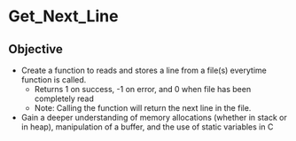 # Get_Next_Line

## Objective
* Create a function to reads and stores a line from a file(s) everytime function is called.
  * Returns 1 on success, -1 on error, and 0 when file has been completely read
  * Note: Calling the function will return the next line in the file. 
* Gain a deeper understanding of memory allocations (whether in stack or in heap), manipulation of a buffer, and the use of static variables in C

